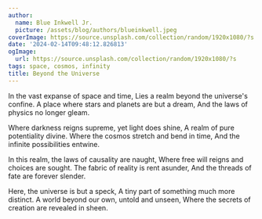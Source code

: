 ```yaml
---
author:
  name: Blue Inkwell Jr.
  picture: /assets/blog/authors/blueinkwell.jpeg
coverImage: https://source.unsplash.com/collection/random/1920x1080/?s
date: '2024-02-14T09:48:12.826813'
ogImage:
  url: https://source.unsplash.com/collection/random/1920x1080/?s
tags: space, cosmos, infinity
title: Beyond the Universe
---
```


In the vast expanse of space and time,
Lies a realm beyond the universe's confine.
A place where stars and planets are but a dream,
And the laws of physics no longer gleam.

Where darkness reigns supreme, yet light does shine,
A realm of pure potentiality divine.
Where the cosmos stretch and bend in time,
And the infinite possibilities entwine.

In this realm, the laws of causality are naught,
Where free will reigns and choices are sought.
The fabric of reality is rent asunder,
And the threads of fate are forever slender.

Here, the universe is but a speck,
A tiny part of something much more distinct.
A world beyond our own, untold and unseen,
Where the secrets of creation are revealed in sheen.